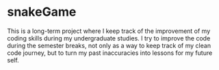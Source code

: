 # snakeGame
This is a long-term project where I keep track of the improvement of my coding skills during my undergraduate studies.
I try to improve the code during the semester breaks, not only as a way to keep track of my clean code journey, but to turn
my past inaccuracies into lessons for my future self.
